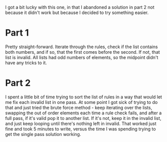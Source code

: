 I got a bit lucky with this one, in that I abandoned a solution in part 2 not because it didn't work but because I decided to try something easier.

# Part 1

Pretty straight-forward. Iterate through the rules, check if the list contains both numbers, and if so, that the first comes before the second. If not, that list is invalid. All lists had odd numbers of elements, so the midpoint didn't have any tricks to it.

# Part 2

I spent a little bit of time trying to sort the list of rules in a way that would let me fix each invalid list in one pass. At some point I got sick of trying to do that and just tried the brute force method - keep iterating over the lists, swapping the out of order elements each time a rule check fails, and after a full pass, if it's valid pop it to another list. If it's not, keep it in the invalid list, and just
keep looping until there's nothing left in invalid. That worked just fine and took 5 minutes to write, versus the time I was spending trying to get the single pass solution working.